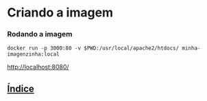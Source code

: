 # Criando a imagem

### Rodando a imagem

```
docker run -p 3000:80 -v $PWD:/usr/local/apache2/htdocs/ minha-imagenzinha:local
```

[http://localhost:8080/](http://localhost:8080/)

## [Índice](../README.md)
